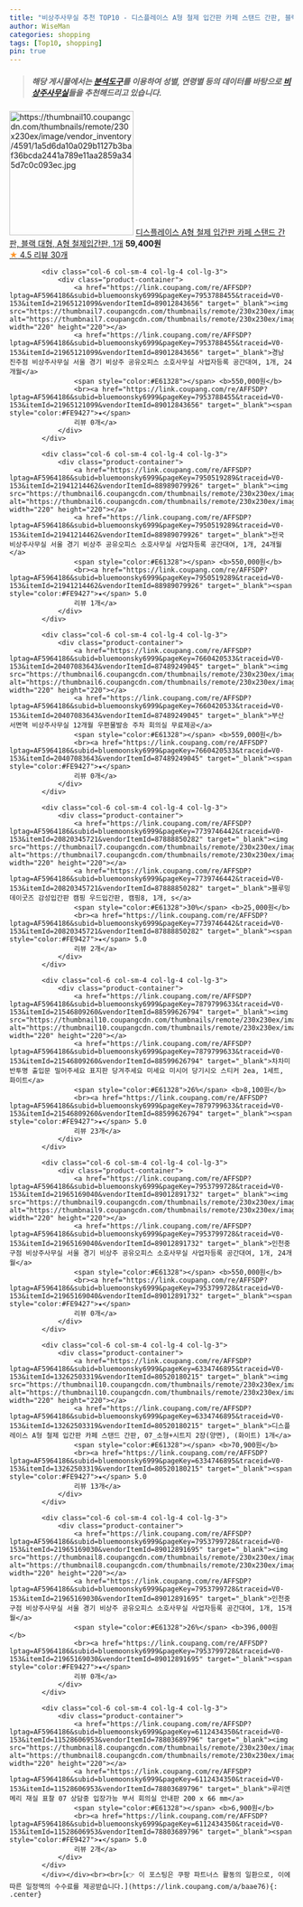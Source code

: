 ```yaml
---
title: "비상주사무실 추천 TOP10 - 디스플레이스 A형 철제 입간판 카페 스탠드 간판, 블랙 대형, A형 철제입간판, 1개"
author: WiseMan
categories: shopping
tags: [Top10, shopping]
pin: true
---
```


> ##### 해당 게시물에서는 [**분석도구**](https://itemscout.io/)를 이용하여 **성별**, **연령별** 등의 데이터를 바탕으로 [**비상주사무실**](https://link.coupang.com/a/baae76)들을 추천해드리고 있습니다.
<div class="container"><div class="row">
            <div class="col-6 col-sm-4 col-lg-4 col-lg-3">
                <div class="product-container">
                    <a href="https://link.coupang.com/re/AFFSDP?lptag=AF5964186&subid=bluemoonsky6999&pageKey=218302205&traceid=V0-153&itemId=675800420&vendorItemId=4741646374" target="_blank"><img src="https://thumbnail10.coupangcdn.com/thumbnails/remote/230x230ex/image/vendor_inventory/4591/1a5d6da10a029b1127b3baf36bcda2441a789e11aa2859a345d7c0c093ec.jpg" alt="https://thumbnail10.coupangcdn.com/thumbnails/remote/230x230ex/image/vendor_inventory/4591/1a5d6da10a029b1127b3baf36bcda2441a789e11aa2859a345d7c0c093ec.jpg" width="220" height="220"></a>
                    <a href="https://link.coupang.com/re/AFFSDP?lptag=AF5964186&subid=bluemoonsky6999&pageKey=218302205&traceid=V0-153&itemId=675800420&vendorItemId=4741646374" target="_blank">디스플레이스 A형 철제 입간판 카페 스탠드 간판, 블랙 대형, A형 철제입간판, 1개</a>
                    <span style="color:#E61328"></span> <b>59,400원</b>
                    <br><a href="https://link.coupang.com/re/AFFSDP?lptag=AF5964186&subid=bluemoonsky6999&pageKey=218302205&traceid=V0-153&itemId=675800420&vendorItemId=4741646374" target="_blank"><span style="color:#FE9427">★</span> 4.5
                    리뷰 30개</a>
                </div>
            </div>
            
            <div class="col-6 col-sm-4 col-lg-4 col-lg-3">
                <div class="product-container">
                    <a href="https://link.coupang.com/re/AFFSDP?lptag=AF5964186&subid=bluemoonsky6999&pageKey=7953788455&traceid=V0-153&itemId=21965121099&vendorItemId=89012843656" target="_blank"><img src="https://thumbnail7.coupangcdn.com/thumbnails/remote/230x230ex/image/vendor_inventory/88e5/b00471b248e47f4e38c6e4bd832dc307169142bdcf669807de2933fb7a4c.png" alt="https://thumbnail7.coupangcdn.com/thumbnails/remote/230x230ex/image/vendor_inventory/88e5/b00471b248e47f4e38c6e4bd832dc307169142bdcf669807de2933fb7a4c.png" width="220" height="220"></a>
                    <a href="https://link.coupang.com/re/AFFSDP?lptag=AF5964186&subid=bluemoonsky6999&pageKey=7953788455&traceid=V0-153&itemId=21965121099&vendorItemId=89012843656" target="_blank">경남 진주점 비상주사무실 서울 경기 비상주 공유오피스 소호사무실 사업자등록 공간대여, 1개, 24개월</a>
                    <span style="color:#E61328"></span> <b>550,000원</b>
                    <br><a href="https://link.coupang.com/re/AFFSDP?lptag=AF5964186&subid=bluemoonsky6999&pageKey=7953788455&traceid=V0-153&itemId=21965121099&vendorItemId=89012843656" target="_blank"><span style="color:#FE9427">★</span> 
                    리뷰 0개</a>
                </div>
            </div>
            
            <div class="col-6 col-sm-4 col-lg-4 col-lg-3">
                <div class="product-container">
                    <a href="https://link.coupang.com/re/AFFSDP?lptag=AF5964186&subid=bluemoonsky6999&pageKey=7950519289&traceid=V0-153&itemId=21941214462&vendorItemId=88989079926" target="_blank"><img src="https://thumbnail6.coupangcdn.com/thumbnails/remote/230x230ex/image/vendor_inventory/c4ed/c13e368ff926ccec04e7198a281987031b5d284ad80594530c2c8cc90990.png" alt="https://thumbnail6.coupangcdn.com/thumbnails/remote/230x230ex/image/vendor_inventory/c4ed/c13e368ff926ccec04e7198a281987031b5d284ad80594530c2c8cc90990.png" width="220" height="220"></a>
                    <a href="https://link.coupang.com/re/AFFSDP?lptag=AF5964186&subid=bluemoonsky6999&pageKey=7950519289&traceid=V0-153&itemId=21941214462&vendorItemId=88989079926" target="_blank">전국 비상주사무실 서울 경기 비상주 공유오피스 소호사무실 사업자등록 공간대여, 1개, 24개월</a>
                    <span style="color:#E61328"></span> <b>550,000원</b>
                    <br><a href="https://link.coupang.com/re/AFFSDP?lptag=AF5964186&subid=bluemoonsky6999&pageKey=7950519289&traceid=V0-153&itemId=21941214462&vendorItemId=88989079926" target="_blank"><span style="color:#FE9427">★</span> 5.0
                    리뷰 1개</a>
                </div>
            </div>
            
            <div class="col-6 col-sm-4 col-lg-4 col-lg-3">
                <div class="product-container">
                    <a href="https://link.coupang.com/re/AFFSDP?lptag=AF5964186&subid=bluemoonsky6999&pageKey=7660420533&traceid=V0-153&itemId=20407083643&vendorItemId=87489249045" target="_blank"><img src="https://thumbnail6.coupangcdn.com/thumbnails/remote/230x230ex/image/vendor_inventory/ba59/7dbb32406141349887cd65fb9db7f8bed091cdfbf64653478fd7e4e55f81.jpg" alt="https://thumbnail6.coupangcdn.com/thumbnails/remote/230x230ex/image/vendor_inventory/ba59/7dbb32406141349887cd65fb9db7f8bed091cdfbf64653478fd7e4e55f81.jpg" width="220" height="220"></a>
                    <a href="https://link.coupang.com/re/AFFSDP?lptag=AF5964186&subid=bluemoonsky6999&pageKey=7660420533&traceid=V0-153&itemId=20407083643&vendorItemId=87489249045" target="_blank">부산 서면역 비상주사무실 12개월 우편물발송 주차 회의실 무료제공</a>
                    <span style="color:#E61328"></span> <b>559,000원</b>
                    <br><a href="https://link.coupang.com/re/AFFSDP?lptag=AF5964186&subid=bluemoonsky6999&pageKey=7660420533&traceid=V0-153&itemId=20407083643&vendorItemId=87489249045" target="_blank"><span style="color:#FE9427">★</span> 
                    리뷰 0개</a>
                </div>
            </div>
            
            <div class="col-6 col-sm-4 col-lg-4 col-lg-3">
                <div class="product-container">
                    <a href="https://link.coupang.com/re/AFFSDP?lptag=AF5964186&subid=bluemoonsky6999&pageKey=7739746442&traceid=V0-153&itemId=20820345721&vendorItemId=87888850282" target="_blank"><img src="https://thumbnail7.coupangcdn.com/thumbnails/remote/230x230ex/image/vendor_inventory/e6f1/dbd6af3c0dfad08fd14da8871ea0e86e2c38193c5b897d3b409e26cf0678.png" alt="https://thumbnail7.coupangcdn.com/thumbnails/remote/230x230ex/image/vendor_inventory/e6f1/dbd6af3c0dfad08fd14da8871ea0e86e2c38193c5b897d3b409e26cf0678.png" width="220" height="220"></a>
                    <a href="https://link.coupang.com/re/AFFSDP?lptag=AF5964186&subid=bluemoonsky6999&pageKey=7739746442&traceid=V0-153&itemId=20820345721&vendorItemId=87888850282" target="_blank">블루밍데이굿즈 감성입간판 캠핑 우드입간판, 캠핑8, 1개, s</a>
                    <span style="color:#E61328">30%</span> <b>25,000원</b>
                    <br><a href="https://link.coupang.com/re/AFFSDP?lptag=AF5964186&subid=bluemoonsky6999&pageKey=7739746442&traceid=V0-153&itemId=20820345721&vendorItemId=87888850282" target="_blank"><span style="color:#FE9427">★</span> 5.0
                    리뷰 2개</a>
                </div>
            </div>
            
            <div class="col-6 col-sm-4 col-lg-4 col-lg-3">
                <div class="product-container">
                    <a href="https://link.coupang.com/re/AFFSDP?lptag=AF5964186&subid=bluemoonsky6999&pageKey=7879799633&traceid=V0-153&itemId=21546809260&vendorItemId=88599626794" target="_blank"><img src="https://thumbnail10.coupangcdn.com/thumbnails/remote/230x230ex/image/vendor_inventory/33f6/a413297c33b67afd4d5b9bb6f2b10a0bf1b78e1531b11585b2da60ef14bc.jpg" alt="https://thumbnail10.coupangcdn.com/thumbnails/remote/230x230ex/image/vendor_inventory/33f6/a413297c33b67afd4d5b9bb6f2b10a0bf1b78e1531b11585b2da60ef14bc.jpg" width="220" height="220"></a>
                    <a href="https://link.coupang.com/re/AFFSDP?lptag=AF5964186&subid=bluemoonsky6999&pageKey=7879799633&traceid=V0-153&itemId=21546809260&vendorItemId=88599626794" target="_blank">차차미 반투명 출입문 밀어주세요 표지판 당겨주세요 미세요 미시어 당기시오 스티커 2ea, 1세트, 화이트</a>
                    <span style="color:#E61328">26%</span> <b>8,100원</b>
                    <br><a href="https://link.coupang.com/re/AFFSDP?lptag=AF5964186&subid=bluemoonsky6999&pageKey=7879799633&traceid=V0-153&itemId=21546809260&vendorItemId=88599626794" target="_blank"><span style="color:#FE9427">★</span> 5.0
                    리뷰 23개</a>
                </div>
            </div>
            
            <div class="col-6 col-sm-4 col-lg-4 col-lg-3">
                <div class="product-container">
                    <a href="https://link.coupang.com/re/AFFSDP?lptag=AF5964186&subid=bluemoonsky6999&pageKey=7953799728&traceid=V0-153&itemId=21965169040&vendorItemId=89012891732" target="_blank"><img src="https://thumbnail9.coupangcdn.com/thumbnails/remote/230x230ex/image/vendor_inventory/0b38/5acda708368571a84cc8b78899d7258610ffaae0d26ffb5f479783708e59.png" alt="https://thumbnail9.coupangcdn.com/thumbnails/remote/230x230ex/image/vendor_inventory/0b38/5acda708368571a84cc8b78899d7258610ffaae0d26ffb5f479783708e59.png" width="220" height="220"></a>
                    <a href="https://link.coupang.com/re/AFFSDP?lptag=AF5964186&subid=bluemoonsky6999&pageKey=7953799728&traceid=V0-153&itemId=21965169040&vendorItemId=89012891732" target="_blank">인천중구점 비상주사무실 서울 경기 비상주 공유오피스 소호사무실 사업자등록 공간대여, 1개, 24개월</a>
                    <span style="color:#E61328"></span> <b>550,000원</b>
                    <br><a href="https://link.coupang.com/re/AFFSDP?lptag=AF5964186&subid=bluemoonsky6999&pageKey=7953799728&traceid=V0-153&itemId=21965169040&vendorItemId=89012891732" target="_blank"><span style="color:#FE9427">★</span> 
                    리뷰 0개</a>
                </div>
            </div>
            
            <div class="col-6 col-sm-4 col-lg-4 col-lg-3">
                <div class="product-container">
                    <a href="https://link.coupang.com/re/AFFSDP?lptag=AF5964186&subid=bluemoonsky6999&pageKey=6334746895&traceid=V0-153&itemId=13262503319&vendorItemId=80520180215" target="_blank"><img src="https://thumbnail10.coupangcdn.com/thumbnails/remote/230x230ex/image/vendor_inventory/487d/4ea8f206e5d431f479fcec38e8eb6ef39e75526a77f0108f183549aa534c.png" alt="https://thumbnail10.coupangcdn.com/thumbnails/remote/230x230ex/image/vendor_inventory/487d/4ea8f206e5d431f479fcec38e8eb6ef39e75526a77f0108f183549aa534c.png" width="220" height="220"></a>
                    <a href="https://link.coupang.com/re/AFFSDP?lptag=AF5964186&subid=bluemoonsky6999&pageKey=6334746895&traceid=V0-153&itemId=13262503319&vendorItemId=80520180215" target="_blank">디스플레이스 A형 철제 입간판 카페 스탠드 간판, 07_소형+시트지 2장(양면), (화이트) 1개</a>
                    <span style="color:#E61328"></span> <b>70,900원</b>
                    <br><a href="https://link.coupang.com/re/AFFSDP?lptag=AF5964186&subid=bluemoonsky6999&pageKey=6334746895&traceid=V0-153&itemId=13262503319&vendorItemId=80520180215" target="_blank"><span style="color:#FE9427">★</span> 5.0
                    리뷰 13개</a>
                </div>
            </div>
            
            <div class="col-6 col-sm-4 col-lg-4 col-lg-3">
                <div class="product-container">
                    <a href="https://link.coupang.com/re/AFFSDP?lptag=AF5964186&subid=bluemoonsky6999&pageKey=7953799728&traceid=V0-153&itemId=21965169030&vendorItemId=89012891695" target="_blank"><img src="https://thumbnail8.coupangcdn.com/thumbnails/remote/230x230ex/image/vendor_inventory/7730/1c3775253b804033eeeb6b119488017e3d80b5c3802cd9c583d0e53d51ad.png" alt="https://thumbnail8.coupangcdn.com/thumbnails/remote/230x230ex/image/vendor_inventory/7730/1c3775253b804033eeeb6b119488017e3d80b5c3802cd9c583d0e53d51ad.png" width="220" height="220"></a>
                    <a href="https://link.coupang.com/re/AFFSDP?lptag=AF5964186&subid=bluemoonsky6999&pageKey=7953799728&traceid=V0-153&itemId=21965169030&vendorItemId=89012891695" target="_blank">인천중구점 비상주사무실 서울 경기 비상주 공유오피스 소호사무실 사업자등록 공간대여, 1개, 15개월</a>
                    <span style="color:#E61328">26%</span> <b>396,000원</b>
                    <br><a href="https://link.coupang.com/re/AFFSDP?lptag=AF5964186&subid=bluemoonsky6999&pageKey=7953799728&traceid=V0-153&itemId=21965169030&vendorItemId=89012891695" target="_blank"><span style="color:#FE9427">★</span> 
                    리뷰 0개</a>
                </div>
            </div>
            
            <div class="col-6 col-sm-4 col-lg-4 col-lg-3">
                <div class="product-container">
                    <a href="https://link.coupang.com/re/AFFSDP?lptag=AF5964186&subid=bluemoonsky6999&pageKey=6112434350&traceid=V0-153&itemId=11528606953&vendorItemId=78803689796" target="_blank"><img src="https://thumbnail8.coupangcdn.com/thumbnails/remote/230x230ex/image/vendor_inventory/7429/bb232bf25e498fd18585524f74cd74d6632ebb05cd1bbea962f639520276.jpg" alt="https://thumbnail8.coupangcdn.com/thumbnails/remote/230x230ex/image/vendor_inventory/7429/bb232bf25e498fd18585524f74cd74d6632ebb05cd1bbea962f639520276.jpg" width="220" height="220"></a>
                    <a href="https://link.coupang.com/re/AFFSDP?lptag=AF5964186&subid=bluemoonsky6999&pageKey=6112434350&traceid=V0-153&itemId=11528606953&vendorItemId=78803689796" target="_blank">루리앤메리 재실 표찰 07 상담중 입장가능 부서 회의실 안내판 200 x 66 mm</a>
                    <span style="color:#E61328"></span> <b>6,900원</b>
                    <br><a href="https://link.coupang.com/re/AFFSDP?lptag=AF5964186&subid=bluemoonsky6999&pageKey=6112434350&traceid=V0-153&itemId=11528606953&vendorItemId=78803689796" target="_blank"><span style="color:#FE9427">★</span> 5.0
                    리뷰 2개</a>
                </div>
            </div>
            </div></div><br><br>[👉 이 포스팅은 쿠팡 파트너스 활동의 일환으로, 이에 따른 일정액의 수수료를 제공받습니다.](https://link.coupang.com/a/baae76){: .center}